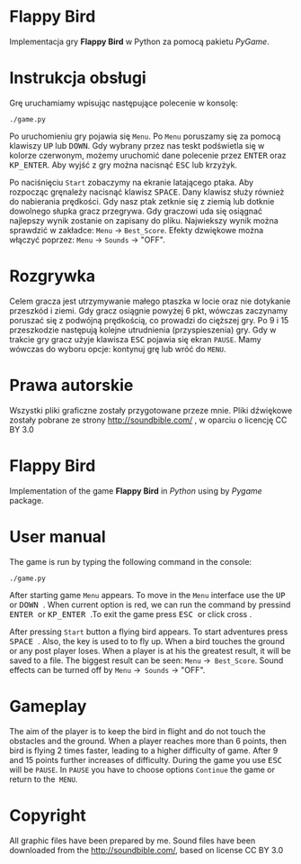 # Flappy Bird
  Implementacja gry **Flappy Bird** w Python za pomocą pakietu *PyGame*.
  
# Instrukcja obsługi
 Grę uruchamiamy wpisując następujące polecenie w konsolę:
```
./game.py
```
 Po uruchomieniu gry pojawia się `Menu`. Po `Menu` poruszamy się za pomocą klawiszy <kbd>UP</kbd> lub <kbd>DOWN</kbd>.
 Gdy wybrany przez nas teskt podświetla się w kolorze czerwonym,  możemy uruchomić dane polecenie przez <kbd>ENTER</kbd> oraz <kbd>KP_ENTER</kbd>. Aby wyjść z
 gry można nacisnąć <kbd>ESC</kbd> lub krzyżyk.
 
 Po naciśnięciu `Start` zobaczymy na ekranie latającego ptaka. Aby rozpocząc gręnależy nacisnąć klawisz <kbd>SPACE</kbd>. Dany klawisz służy również do 
 nabierania prędkości. Gdy nasz ptak zetknie się z ziemią lub dotknie dowolnego słupka gracz przegrywa. Gdy graczowi uda się osiągnać
 najlepszy wynik zostanie on zapisany do pliku. Najwiekszy wynik można sprawdzić w zakładce: `Menu` -> `Best_Score`. 
 Efekty dzwiękowe można włączyć poprzez:  `Menu` -> `Sounds` -> "OFF".
# Rozgrywka
 Celem gracza jest utrzymywanie małego ptaszka w locie oraz nie dotykanie przeszkód i ziemi. Gdy  gracz osiągnie powyżej 6 pkt, wówczas
 zaczynamy poruszać się z podwójną prędkością, co prowadzi do cięższej gry. Po 9 i 15 przeszkodzie następują kolejne utrudnienia (przyspieszenia) gry. 
 Gdy w trakcie gry gracz użyje klawisza <kbd>ESC</kbd>  pojawia się ekran `PAUSE`. Mamy wówczas do wyboru opcje: kontynuj grę lub wróć do `MENU`.


# Prawa autorskie
 Wszystki pliki graficzne zostały przygotowane przeze mnie.
 Pliki dźwiękowe zostały pobrane ze strony http://soundbible.com/ , w oparciu o licencję CC BY 3.0
 
 
 
# Flappy Bird
  Implementation of the game  **Flappy Bird** in  *Python* using by *Pygame* package.
  
# User manual
 The game is run by typing the following command in the console:
```
./game.py
```
 After starting game `Menu` appears. To move in the `Menu` interface use the <kbd> UP </kbd> or <kbd> DOWN </kbd>.
 When current option is red, we can run the command by pressind <kbd> ENTER </kbd> or <kbd> KP_ENTER </kbd>.To exit
 the game press <kbd> ESC </kbd> or click cross .
 
 After pressing `Start` button a flying bird appears. To start adventures press <kbd> SPACE </kbd>. Also, the key is used to
 to fly up. When a bird touches the ground or any post player loses. When a player is at his
 the greatest result, it will be saved to a file. The biggest result can be seen: `Menu` ->` Best_Score`.
  Sound effects can be turned off by `Menu` ->` Sounds` -> "OFF".
# Gameplay
 The aim of the player is to keep the bird in flight and do not touch the obstacles and the ground. When a player reaches more than 6 points, then
bird is flying 2 times faster, leading to a higher difficulty of game. After 9 and 15 points further increases of difficulty.
During the game you use <kbd> ESC </kbd> will be `PAUSE`. In `PAUSE` you have to choose options `Continue` the game or return to the` MENU`.


 # Copyright
 All graphic files have been prepared by me.
 Sound files have been downloaded from the http://soundbible.com/, based on license CC BY 3.0
 
